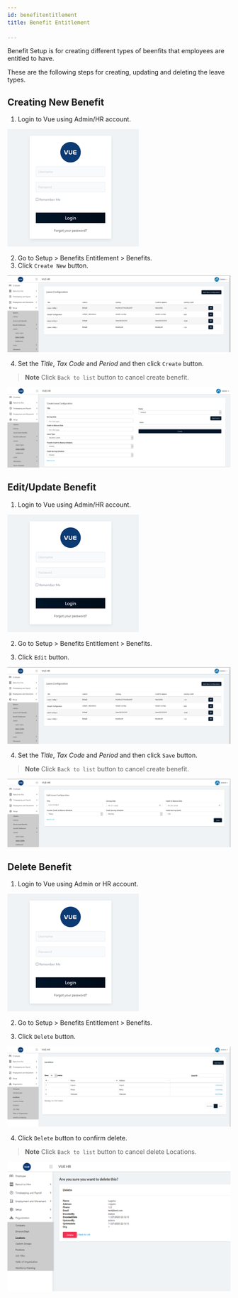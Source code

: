 ```yaml
---
id: benefitentitlement
title: Benefit Entitlement

---
```


Benefit Setup is for creating different types of beenfits that employees are entitled to have.

These are the following steps for creating, updating and deleting the leave types.


## Creating New Benefit

1. Login to Vue using  Admin/HR account.
 
 ![alt-text](assets/23.png)

2. Go to Setup > Benefits Entitlement > Benefits.
3. Click `Create New` button.

![alt-text](assets/leave/5.png)  

4. Set the _Title_, _Tax Code_ and _Period_ and then click `Create` button.

> **Note** Click `Back to list` button to cancel create benefit.

![alt-text](assets/leave/6.png)  

## Edit/Update Benefit

1. Login to Vue using  Admin/HR account.
 
 ![alt-text](assets/23.png)

2. Go to Setup > Benefits Entitlement > Benefits.

3. Click `Edit` button.

![alt-text](assets/leave/5.png)  

4. Set the _Title_, _Tax Code_ and _Period_ and then click `Save` button.

> **Note** Click `Back to list` button to cancel create benefit.

![alt-text](assets/leave/7.png)  


## Delete Benefit

1. Login to Vue using Admin or HR account. 

![alt-text](assets/Picture2.png)

2. Go to Setup > Benefits Entitlement > Benefits.

3. Click `Delete` button.

![alt-text](assets/loc/1.png) 

4. Click `Delete` button to confirm delete.

> **Note** Click `Back to list` button to cancel delete Locations.

![alt-text](assets/loc/4.png) 

